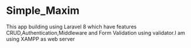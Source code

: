 # Simple_Maxim

This app building using Laravel 8 which have features CRUD,Authentication,Middleware and Form Validation using validator.I am using XAMPP as web server
